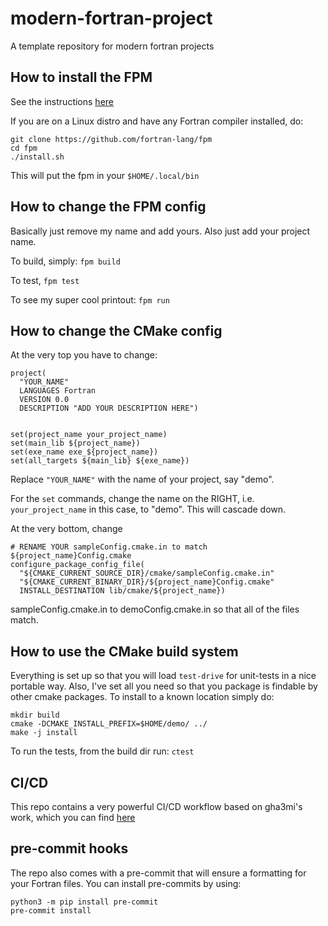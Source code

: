 # modern-fortran-project
A template repository for modern fortran projects

## How to install the FPM

See the instructions [here](https://fpm.fortran-lang.org/install/index.html)

If you are on a Linux distro and have any Fortran compiler installed, do:

```
git clone https://github.com/fortran-lang/fpm
cd fpm
./install.sh
```

This will put the fpm in your `$HOME/.local/bin`

## How to change the FPM config

Basically just remove my name and add yours. Also just add your project name.

To build, simply: `fpm build`

To test, `fpm test`

To see my super cool printout: `fpm run`

## How to change the CMake config

At the very top you have to change:

```
project(
  "YOUR_NAME"
  LANGUAGES Fortran
  VERSION 0.0
  DESCRIPTION "ADD YOUR DESCRIPTION HERE")


set(project_name your_project_name)
set(main_lib ${project_name})
set(exe_name exe_${project_name})
set(all_targets ${main_lib} ${exe_name})
```

Replace `"YOUR_NAME"` with the name of your project, say "demo".

For the `set` commands, change the name on the RIGHT, i.e. `your_project_name` in this case, to "demo". This will
cascade down.

At the very bottom, change

```
# RENAME YOUR sampleConfig.cmake.in to match ${project_name}Config.cmake
configure_package_config_file(
  "${CMAKE_CURRENT_SOURCE_DIR}/cmake/sampleConfig.cmake.in"
  "${CMAKE_CURRENT_BINARY_DIR}/${project_name}Config.cmake"
  INSTALL_DESTINATION lib/cmake/${project_name})
```

sampleConfig.cmake.in to demoConfig.cmake.in so that all of the files match.


## How to use the CMake build system

Everything is set up so that you will load `test-drive` for unit-tests in a nice portable way. Also, I've set
all you need so that you package is findable by other cmake packages. To install to a known location simply do:

```
mkdir build
cmake -DCMAKE_INSTALL_PREFIX=$HOME/demo/ ../
make -j install
```

To run the tests, from the build dir run: `ctest`


## CI/CD

This repo contains a very powerful CI/CD workflow based on gha3mi's work, which you can find [here](https://github.com/gha3mi/setup-fortran-conda/tree/main)


## pre-commit hooks

The repo also comes with a pre-commit that will ensure a formatting for your Fortran files. You can install pre-commits by using:

```
python3 -m pip install pre-commit
pre-commit install
```
